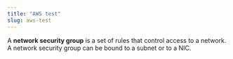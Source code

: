 ```yaml
---
title: "AWS test"
slug: aws-test
---
```



A **network security group** is a set of rules that control access to a network.  A network security group can be bound to a subnet or to a NIC.  
